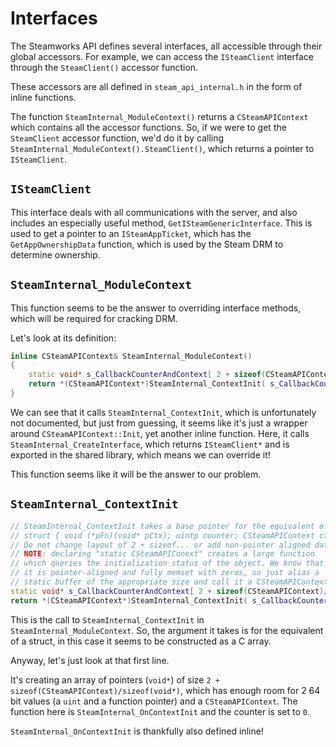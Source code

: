# Interfaces
The Steamworks API defines several interfaces, all accessible through their
global accessors. For example, we can access the `ISteamClient` interface
through the `SteamClient()` accessor function.

These accessors are all defined in `steam_api_internal.h` in the form of inline
functions.

The function `SteamInternal_ModuleContext()` returns a `CSteamAPIContext` which
contains all the accessor functions. So, if we were to get the `SteamClient`
accessor function, we'd do it by calling `SteamInternal_ModuleContext().SteamClient()`,
which returns a pointer to `ISteamClient`.

## `ISteamClient`
This interface deals with all communications with the server, and also includes
an especially useful method, `GetISteamGenericInterface`. This is used to get
a pointer to an `ISteamAppTicket`, which has the `GetAppOwnershipData` function,
which is used by the Steam DRM to determine ownership.

## `SteamInternal_ModuleContext`
This function seems to be the answer to overriding interface methods, which will
be required for cracking DRM.

Let's look at its definition:

```cpp
inline CSteamAPIContext& SteamInternal_ModuleContext()
{
	static void* s_CallbackCounterAndContext[ 2 + sizeof(CSteamAPIContext)/sizeof(void*) ] = { (void*)&SteamInternal_OnContextInit, 0 };
	return *(CSteamAPIContext*)SteamInternal_ContextInit( s_CallbackCounterAndContext );
}
```

We can see that it calls `SteamInternal_ContextInit`, which is unfortunately not
documented, but just from guessing, it seems like it's just a wrapper around
`CSteamAPIContext::Init`, yet another inline function. Here, it calls
`SteamInternal_CreateInterface`, which returns `ISteamClient*` and is exported in
the shared library, which means we can override it!

This function seems like it will be the answer to our problem.

## `SteamInternal_ContextInit`
```cpp
// SteamInternal_ContextInit takes a base pointer for the equivalent of
// struct { void (*pFn)(void* pCtx); uintp counter; CSteamAPIContext ctx; }
// Do not change layout of 2 + sizeof... or add non-pointer aligned data!
// NOTE: declaring "static CSteamAPIConext" creates a large function
// which queries the initialization status of the object. We know that
// it is pointer-aligned and fully memset with zeros, so just alias a
// static buffer of the appropriate size and call it a CSteamAPIContext.
static void* s_CallbackCounterAndContext[ 2 + sizeof(CSteamAPIContext)/sizeof(void*) ] = { (void*)&SteamInternal_OnContextInit, 0 };
return *(CSteamAPIContext*)SteamInternal_ContextInit( s_CallbackCounterAndContext );
```

This is the call to `SteamInternal_ContextInit` in `SteamInternal_ModuleContext`.
So, the argument it takes is for the equivalent of a struct, in this case it
seems to be constructed as a C array.

Anyway, let's just look at that first line.

It's creating an array of pointers (`void*`) of size `2 + sizeof(CSteamAPIContext)/sizeof(void*)`,
which has enough room for 2 64 bit values (a `uint` and a function pointer) and
a `CSteamAPIContext`. The function here is `SteamInternal_OnContextInit` and
the counter is set to `0`.

`SteamInternal_OnContextInit` is thankfully also defined inline!